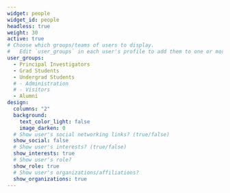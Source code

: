 ```yaml
---
widget: people
widget_id: people
headless: true
weight: 30
active: true
# Choose which groups/teams of users to display.
#   Edit `user_groups` in each user's profile to add them to one or more of these groups.
user_groups:
  - Principal Investigators
  - Grad Students
  - Undergrad Students
  # - Administration
  # - Visitors
  - Alumni
design:
  columns: "2"
  background:
    text_color_light: false
    image_darken: 0
  # Show user's social networking links? (true/false)
  show_social: false
  # Show user's interests? (true/false)
  show_interests: true
  # Show user's role?
  show_role: true
  # Show user's organizations/affiliations?
  show_organizations: true 
---
```

